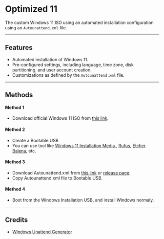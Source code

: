 # Optimized 11

The custom Windows 11 ISO using an automated installation configuration using an `Autounattend.xml` file.

---

## Features
- Automated installation of Windows 11.
- Pre-configured settings, including language, time zone, disk partitioning, and user account creation.
- Customizations as defined by the `Autounattend.xml` file.

---

## Methods
#### Method 1
- Download official Windows 11 ISO from [this link](https://www.microsoft.com/windows/windows-11).
#### Method 2
- Create a Bootable USB
- You can use tool like [Windows 11 Installation Media
](https://go.microsoft.com/fwlink/?linkid=2156295), [Rufus](https://rufus.ie/), [Etcher Balena](https://etcher.balena.io/), etc.
#### Method 3
- Download Autounattend.xml from [this link](https://schneegans.de/windows/unattend-generator/?LanguageMode=Interactive&ProcessorArchitecture=amd64&BypassRequirementsCheck=true&BypassNetworkCheck=true&UseConfigurationSet=true&ComputerNameMode=Random&CompactOsMode=Default&TimeZoneMode=Implicit&PartitionMode=Interactive&WindowsEditionMode=Unattended&WindowsEdition=pro&UserAccountMode=InteractiveLocal&PasswordExpirationMode=Unlimited&LockoutMode=Default&HideFiles=HiddenSystem&TaskbarSearch=Box&ShowFileExtensions=true&DisableWidgets=true&DisableBingResults=true&DisableSac=true&DisableSmartScreen=true&EnableLongPaths=true&AllowPowerShellScripts=true&DisableAppSuggestions=true&PreventDeviceEncryption=true&HideEdgeFre=true&MakeEdgeUninstallable=true&DisablePointerPrecision=true&WifiMode=Interactive&ExpressSettings=DisableAll&KeysMode=Skip&ColorMode=Default&WallpaperMode=Default&Remove3DViewer=true&RemoveBingSearch=true&RemoveCalculator=true&RemoveCamera=true&RemoveClipchamp=true&RemoveClock=true&RemoveCopilot=true&RemoveCortana=true&RemoveDevHome=true&RemoveFamily=true&RemoveFeedbackHub=true&RemoveGetHelp=true&RemoveHandwriting=true&RemoveInternetExplorer=true&RemoveMailCalendar=true&RemoveMaps=true&RemoveMathInputPanel=true&RemoveMixedReality=true&RemoveZuneVideo=true&RemoveNews=true&RemoveNotepadClassic=true&RemoveOffice365=true&RemoveOneDrive=true&RemoveOneNote=true&RemoveOneSync=true&RemoveOpenSSHClient=true&RemoveOutlook=true&RemovePaint=true&RemovePaint3D=true&RemovePeople=true&RemovePhotos=true&RemovePowerAutomate=true&RemovePowerShellISE=true&RemoveQuickAssist=true&RemoveRecall=true&RemoveRdpClient=true&RemoveSkype=true&RemoveSolitaire=true&RemoveSpeech=true&RemoveStepsRecorder=true&RemoveStickyNotes=true&RemoveTeams=true&RemoveGetStarted=true&RemoveToDo=true&RemoveVoiceRecorder=true&RemoveWallet=true&RemoveWeather=true&RemoveFaxAndScan=true&RemoveWindowsMediaPlayer=true&RemoveZuneMusic=true&RemoveWordPad=true&RemoveXboxApps=true&RemoveYourPhone=true&StartTilesMode=Empty&StartPinsMode=Empty&FirstLogonScript1=Get-AppxPackage+-AllUsers+*edge*+%7C+Remove-AppxPackage&FirstLogonScriptType1=Ps1&WdacMode=Skip) or [release page](https://github.com/napasitng/Optimized-11/releases/tag/v1.0.0).
- Copy Autounattend.xml file to Bootable USB.
#### Method 4
- Boot from the Windows Installation USB, and install Windows normaly.

---

## Credits
- [Windows Unattend Generator](https://schneegans.de/windows/unattend-generator/)
